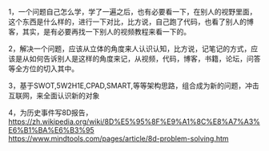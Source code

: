 1，一个问题自己怎么学，学了一遍之后，也有必要看一下，在别人的视野里面，这个东西是什么样的，进行一下对比，比方说，自己跑了代码，也看了别人的博客，其实，是有必要再找一下别人的视频教程来看一下的。  

2，解决一个问题，应该从立体的角度来人认识认知，比方说，记笔记的方式，应该是从如何告诉别人是这样的角度来记，从视频，代码，博客，书籍，论坛，问答等全方位的切入其中。    

3，基于SWOT,5W2H1E,CPAD,SMART,等等架构思路，组合成为新的问题，冲击互联网，来全面认识新的对象

4，为历史事件写8D报告，https://zh.wikipedia.org/wiki/8D%E5%95%8F%E9%A1%8C%E8%A7%A3%E6%B1%BA%E6%B3%95    
https://www.mindtools.com/pages/article/8d-problem-solving.htm















